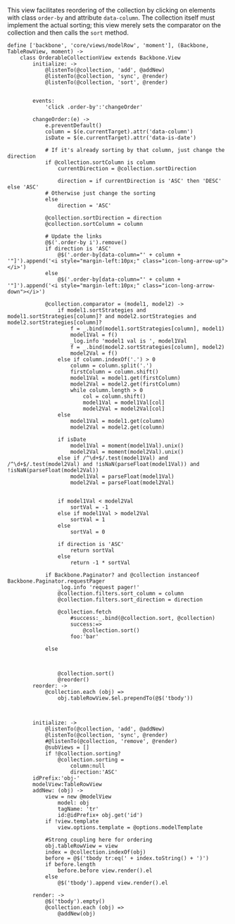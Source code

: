 This view facilitates reordering of the collection by clicking on elements with class `order-by` and attribute `data-column`. 
The collection itself must implement the actual sorting; this view merely sets the comparator on the collection
and then calls the `sort` method.

	define ['backbone', 'core/views/modelRow', 'moment'], (Backbone, TableRowView, moment) ->
		class OrderableCollectionView extends Backbone.View
			initialize: ->
				@listenTo(@collection, 'add', @addNew)
				@listenTo(@collection, 'sync', @render)
				@listenTo(@collection, 'sort', @render)


			events:
				'click .order-by':'changeOrder'

			changeOrder:(e) ->
				e.preventDefault()
				column = $(e.currentTarget).attr('data-column')
				isDate = $(e.currentTarget).attr('data-is-date')

				# If it's already sorting by that column, just change the direction
				if @collection.sortColumn is column
					currentDirection = @collection.sortDirection

					direction = if currentDirection is 'ASC' then 'DESC' else 'ASC'
				# Otherwise just change the sorting
				else
					direction = 'ASC'

				@collection.sortDirection = direction
				@collection.sortColumn = column

				# Update the links
				@$('.order-by i').remove()
				if direction is 'ASC'
					@$('.order-by[data-column="' + column + '"]').append('<i style="margin-left:10px;" class="icon-long-arrow-up"></i>')
				else
					@$('.order-by[data-column="' + column + '"]').append('<i style="margin-left:10px;" class="icon-long-arrow-down"></i>')

				@collection.comparator = (model1, model2) ->
					if model1.sortStrategies and model1.sortStrategies[column]? and model2.sortStrategies and model2.sortStrategies[column]?
						f = _.bind(model1.sortStrategies[column], model1)
						model1Val = f()
						_log.info 'model1 val is ', model1Val
						f = _.bind(model2.sortStrategies[column], model2)
						model2Val = f()
					else if column.indexOf('.') > 0
						column = column.split('.')
						firstColumn = column.shift()
						model1Val = model1.get(firstColumn)
						model2Val = model2.get(firstColumn)
						while column.length > 0
							col = column.shift()
							model1Val = model1Val[col]
							model2Val = model2Val[col]
					else
						model1Val = model1.get(column)
						model2Val = model2.get(column)

					if isDate
						model1Val = moment(model1Val).unix()
						model2Val = moment(model2Val).unix()
					else if /^\d+$/.test(model1Val) and /^\d+$/.test(model2Val) and !isNaN(parseFloat(model1Val)) and !isNaN(parseFloat(model2Val))
						model1Val = parseFloat(model1Val)
						model2Val = parseFloat(model2Val)
					

					if model1Val < model2Val
						sortVal = -1
					else if model1Val > model2Val
						sortVal = 1
					else
						sortVal = 0

					if direction is 'ASC'
						return sortVal
					else
						return -1 * sortVal

				if Backbone.Paginator? and @collection instanceof Backbone.Paginator.requestPager
					_log.info 'request pager!'
					@collection.filters.sort_column = column
					@collection.filters.sort_direction = direction
					
					@collection.fetch
						#success:_.bind(@collection.sort, @collection)
						success:=>
							@collection.sort()
						foo:'bar'

				else
					

				
					@collection.sort()
					@reorder()
			reorder: ->
				@collection.each (obj) =>
					obj.tableRowView.$el.prependTo(@$('tbody'))

				

			initialize: ->
				@listenTo(@collection, 'add', @addNew)
				@listenTo(@collection, 'sync', @render)
				#@listenTo(@collection, 'remove', @render)
				@subViews = []
				if !@collection.sorting?
					@collection.sorting = 
						column:null
						direction:'ASC'
			idPrefix:'obj-'
			modelView:TableRowView
			addNew: (obj) ->
				view = new @modelView
					model: obj
					tagName: 'tr'
					id:@idPrefix+ obj.get('id')
				if !view.template
					view.options.template = @options.modelTemplate

				#Strong coupling here for ordering
				obj.tableRowView = view
				index = @collection.indexOf(obj)
				before = @$('tbody tr:eq(' + index.toString() + ')')
				if before.length
					before.before view.render().el
				else
					@$('tbody').append view.render().el

			render: ->
				@$('tbody').empty()
				@collection.each (obj) =>
					@addNew(obj)
